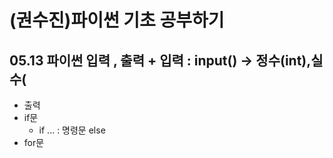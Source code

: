 # (권수진)파이썬 기초 공부하기
## 05.13 파이썬 입력 , 출력 + 입력 : input() -> 정수(int),실수(
+ 출력
+ if문
  + if ... : 명령문 else
 + for문 
